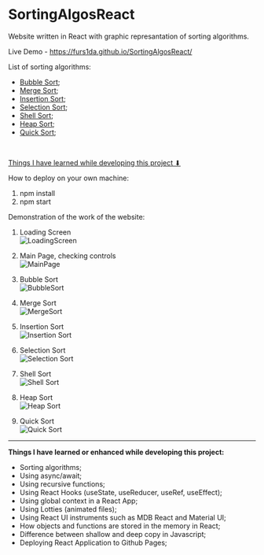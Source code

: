 # SortingAlgosReact
Website written in React with graphic represantation of sorting algorithms.

Live Demo - https://furs1da.github.io/SortingAlgosReact/

List of sorting algorithms:

- [Bubble Sort](#bubble-sort);
- [Merge Sort](#merge-sort);
- [Insertion Sort](#insertion-sort);
- [Selection Sort](#selection-sort);
- [Shell Sort](#shell-sort);
- [Heap Sort](#heap-sort);
- [Quick Sort](#quick-sort);

<br/>

[Things I have learned while developing this project ⬇](#learned-things)


How to deploy on your own machine:

1. npm install
2. npm start


 Demonstration of the work of the website:

 1. <a>Loading Screen</a> <br />
![LoadingScreen](https://user-images.githubusercontent.com/45331164/179131427-3d75ae7a-d70c-4f0a-98cd-5c7b37bf9c57.gif)


 2. <a>Main Page, checking controls<a/> <br />
![MainPage](https://user-images.githubusercontent.com/45331164/179132183-62f5b0b7-62b3-48aa-abfd-8f78d3957481.gif)

 3. <a id="bubble-sort">Bubble Sort</a> <br />
![BubbleSort](https://user-images.githubusercontent.com/45331164/179133199-86daddd6-3482-4da5-9316-06914c16839f.gif)

 4. <a id="merge-sort">Merge Sort</a> <br />
![MergeSort](https://user-images.githubusercontent.com/45331164/179134453-eac6c885-b925-45fc-8111-a3939d07ec3e.gif)

 5. <a id="insertion-sort">Insertion Sort</a> <br />
![Insertion Sort](https://user-images.githubusercontent.com/45331164/179135971-de775cc7-605d-4fca-b539-7f44924fda92.gif)

 6. <a id="selection-sort">Selection Sort</a> <br />
![Selection Sort](https://user-images.githubusercontent.com/45331164/179142129-9d295e4b-d124-41a7-a816-5c1f70de3a08.gif)


 7. <a id="shell-sort">Shell Sort</a> <br />
![Shell Sort](https://user-images.githubusercontent.com/45331164/179142138-9753cac5-4b8b-409a-8756-de2ad877778a.gif)


 8. <a id="heap-sort">Heap Sort</a> <br />
![Heap Sort](https://user-images.githubusercontent.com/45331164/179142147-7fb4524c-816b-44e6-bbf4-8bd2c5dd5598.gif)


 9. <a id="quick-sort">Quick Sort</a> <br />
![Quick Sort](https://user-images.githubusercontent.com/45331164/179142167-fbbcd8ba-30c3-43dc-a06b-9f621e350127.gif)


<hr/>

<a id="learned-things"><b>Things I have learned or enhanced while developing this project:</b></a>

- Sorting algorithms;
- Using async/await;
- Using recursive functions;
- Using React Hooks (useState, useReducer, useRef, useEffect);
- Using global context in a React App;
- Using Lotties (animated files);
- Using React UI instruments such as MDB React and Material UI;
- How objects and functions are stored in the memory in React;
- Difference between shallow and deep copy in Javascript;
- Deploying React Application to Github Pages;


